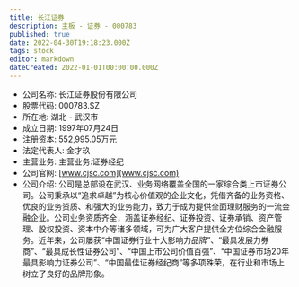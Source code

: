 ```yaml
---
title: 长江证券
description: 主板 - 证券 - 000783
published: true
date: 2022-04-30T19:18:23.000Z
tags: stock
editor: markdown
dateCreated: 2022-01-01T00:00:00.000Z
---
```


- 公司名称: 长江证券股份有限公司
- 股票代码: 000783.SZ
- 所在地: 湖北 - 武汉市
- 成立日期: 1997年07月24日
- 注册资本: 552,995.05万元
- 法定代表人: 金才玖
- 主营业务: 主营业务:证券经纪
- 公司官网: [www.cjsc.com](www.cjsc.com)
- 公司介绍: 公司是总部设在武汉、业务网络覆盖全国的一家综合类上市证券公司。公司秉承以“追求卓越”为核心价值观的企业文化，凭借齐备的业务资格、优良的业务资质、和强大的业务能力，致力于成为提供全面理财服务的一流金融企业。公司业务资质齐全，涵盖证券经纪、证券投资、证券承销、资产管理、股权投资、资本中介等诸多领域，可为广大客户提供全方位综合金融服务。近年来，公司屡获“中国证券行业十大影响力品牌”、“最具发展力券商”、“最具成长性证券公司”、“中国上市公司价值百强”、“中国证券市场20年最具影响力证券公司”、“中国最佳证券经纪商”等多项殊荣，在行业和市场上树立了良好的品牌形象。


